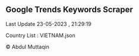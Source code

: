 

## Google Trends Keywords Scraper 
 
Last Update 23-05-2023 , 21:29:19

Country List :
VIETNAM.json



© Abdul Muttaqin 
